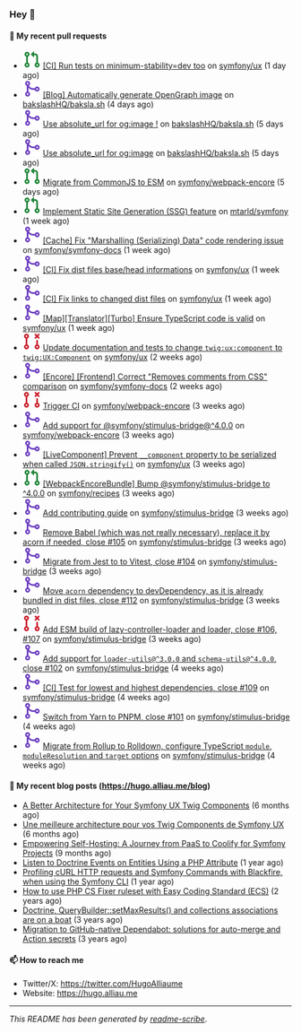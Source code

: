 ### Hey 👋

#### 👷 My recent pull requests

- ![](./assets/pr-open.svg) [[CI] Run tests on minimum-stability=dev too](https://github.com/symfony/ux/pull/2594) on [symfony/ux](https://github.com/symfony/ux) (1 day ago)
- ![](./assets/pr-merged.svg) [[Blog] Automatically generate OpenGraph image](https://github.com/bakslashHQ/baksla.sh/pull/66) on [bakslashHQ/baksla.sh](https://github.com/bakslashHQ/baksla.sh) (4 days ago)
- ![](./assets/pr-merged.svg) [Use absolute_url for og:image !](https://github.com/bakslashHQ/baksla.sh/pull/65) on [bakslashHQ/baksla.sh](https://github.com/bakslashHQ/baksla.sh) (5 days ago)
- ![](./assets/pr-merged.svg) [Use absolute_url for og:image](https://github.com/bakslashHQ/baksla.sh/pull/64) on [bakslashHQ/baksla.sh](https://github.com/bakslashHQ/baksla.sh) (5 days ago)
- ![](./assets/pr-open.svg) [Migrate from CommonJS to ESM](https://github.com/symfony/webpack-encore/pull/1363) on [symfony/webpack-encore](https://github.com/symfony/webpack-encore) (5 days ago)
- ![](./assets/pr-open.svg) [Implement Static Site Generation (SSG) feature](https://github.com/mtarld/symfony/pull/10) on [mtarld/symfony](https://github.com/mtarld/symfony) (1 week ago)
- ![](./assets/pr-merged.svg) [[Cache] Fix &#34;Marshalling (Serializing) Data&#34; code rendering issue](https://github.com/symfony/symfony-docs/pull/20649) on [symfony/symfony-docs](https://github.com/symfony/symfony-docs) (1 week ago)
- ![](./assets/pr-merged.svg) [[CI] Fix dist files base/head informations](https://github.com/symfony/ux/pull/2564) on [symfony/ux](https://github.com/symfony/ux) (1 week ago)
- ![](./assets/pr-merged.svg) [[CI] Fix links to changed dist files](https://github.com/symfony/ux/pull/2563) on [symfony/ux](https://github.com/symfony/ux) (1 week ago)
- ![](./assets/pr-merged.svg) [[Map][Translator][Turbo] Ensure TypeScript code is valid](https://github.com/symfony/ux/pull/2562) on [symfony/ux](https://github.com/symfony/ux) (1 week ago)
- ![](./assets/pr-closed.svg) [Update documentation and tests to change `twig:ux:component` to `twig:UX:Component`](https://github.com/symfony/ux/pull/2555) on [symfony/ux](https://github.com/symfony/ux) (2 weeks ago)
- ![](./assets/pr-merged.svg) [[Encore] [Frontend] Correct &#34;Removes comments from CSS&#34; comparison](https://github.com/symfony/symfony-docs/pull/20620) on [symfony/symfony-docs](https://github.com/symfony/symfony-docs) (2 weeks ago)
- ![](./assets/pr-closed.svg) [Trigger CI](https://github.com/symfony/webpack-encore/pull/1362) on [symfony/webpack-encore](https://github.com/symfony/webpack-encore) (3 weeks ago)
- ![](./assets/pr-merged.svg) [Add support for @symfony/stimulus-bridge@^4.0.0](https://github.com/symfony/webpack-encore/pull/1361) on [symfony/webpack-encore](https://github.com/symfony/webpack-encore) (3 weeks ago)
- ![](./assets/pr-merged.svg) [[LiveComponent] Prevent `__component` property to be serialized when called `JSON.stringify()`](https://github.com/symfony/ux/pull/2537) on [symfony/ux](https://github.com/symfony/ux) (3 weeks ago)
- ![](./assets/pr-open.svg) [[WebpackEncoreBundle] Bump @symfony/stimulus-bridge to ^4.0.0](https://github.com/symfony/recipes/pull/1378) on [symfony/recipes](https://github.com/symfony/recipes) (3 weeks ago)
- ![](./assets/pr-merged.svg) [Add contributing guide](https://github.com/symfony/stimulus-bridge/pull/117) on [symfony/stimulus-bridge](https://github.com/symfony/stimulus-bridge) (3 weeks ago)
- ![](./assets/pr-merged.svg) [Remove Babel (which was not really necessary), replace it by acorn if needed, close #105](https://github.com/symfony/stimulus-bridge/pull/116) on [symfony/stimulus-bridge](https://github.com/symfony/stimulus-bridge) (3 weeks ago)
- ![](./assets/pr-merged.svg) [Migrate from Jest to to Vitest, close #104](https://github.com/symfony/stimulus-bridge/pull/115) on [symfony/stimulus-bridge](https://github.com/symfony/stimulus-bridge) (3 weeks ago)
- ![](./assets/pr-merged.svg) [Move `acorn` dependency to devDependency, as it is already bundled in dist files, close #112](https://github.com/symfony/stimulus-bridge/pull/114) on [symfony/stimulus-bridge](https://github.com/symfony/stimulus-bridge) (3 weeks ago)
- ![](./assets/pr-closed.svg) [Add ESM build of lazy-controller-loader and loader, close #106, #107](https://github.com/symfony/stimulus-bridge/pull/113) on [symfony/stimulus-bridge](https://github.com/symfony/stimulus-bridge) (3 weeks ago)
- ![](./assets/pr-merged.svg) [Add support for `loader-utils@^3.0.0` and `schema-utils@^4.0.0`, close #102](https://github.com/symfony/stimulus-bridge/pull/111) on [symfony/stimulus-bridge](https://github.com/symfony/stimulus-bridge) (4 weeks ago)
- ![](./assets/pr-merged.svg) [[CI] Test for lowest and highest dependencies, close #109](https://github.com/symfony/stimulus-bridge/pull/110) on [symfony/stimulus-bridge](https://github.com/symfony/stimulus-bridge) (4 weeks ago)
- ![](./assets/pr-merged.svg) [Switch from Yarn to PNPM, close #101](https://github.com/symfony/stimulus-bridge/pull/108) on [symfony/stimulus-bridge](https://github.com/symfony/stimulus-bridge) (4 weeks ago)
- ![](./assets/pr-merged.svg) [Migrate from Rollup to Rolldown, configure TypeScript `module`, `moduleResolution` and `target` options](https://github.com/symfony/stimulus-bridge/pull/99) on [symfony/stimulus-bridge](https://github.com/symfony/stimulus-bridge) (4 weeks ago)

#### 📜 My recent blog posts (https://hugo.alliau.me/blog)

- [A Better Architecture for Your Symfony UX Twig Components](https://hugo.alliau.me/blog/posts/a-better-architecture-for-your-symfony-ux-twig-components) (6 months ago)
- [Une meilleure architecture pour vos Twig Components de Symfony UX](https://hugo.alliau.me/blog/posts/une-meilleure-architecture-pour-vous-twig-components-de-symfony-ux) (6 months ago)
- [Empowering Self-Hosting: A Journey from PaaS to Coolify for Symfony Projects](https://hugo.alliau.me/blog/posts/empowering-self-hosting-a-journey-from-paas-to-coolify-for-symfony-projects) (9 months ago)
- [Listen to Doctrine Events on Entities Using a PHP Attribute](https://hugo.alliau.me/blog/posts/2023-11-12-listen-to-doctrine-events-on-entities-using-a-php-attribute) (1 year ago)
- [Profiling cURL HTTP requests and Symfony Commands with Blackfire, when using the Symfony CLI](https://hugo.alliau.me/blog/posts/2023-10-21-profiling-curl-http-requests-and-symfony-commands-with-blackfire-when-using-the-symfony-cli) (1 year ago)
- [How to use PHP CS Fixer ruleset with Easy Coding Standard (ECS)](https://hugo.alliau.me/blog/posts/2023-07-19-how-to-use-php-cs-fixer-ruleset-with-easy-coding-standard) (2 years ago)
- [Doctrine, QueryBuilder::setMaxResults() and collections associations are on a boat](https://hugo.alliau.me/blog/posts/2022-01-07-doctrine-querybuilder-setmaxresults-and-collections-associations-are-on-a-boat) (3 years ago)
- [Migration to GitHub-native Dependabot: solutions for auto-merge and Action secrets](https://hugo.alliau.me/blog/posts/2021-05-04-migration-to-github-native-dependabot-solutions-for-auto-merge-and-action-secrets) (3 years ago)

#### 📫 How to reach me

- Twitter/X: https://twitter.com/HugoAlliaume
- Website: https://hugo.alliau.me

---

_This README has been generated by [readme-scribe](https://github.com/muesli/readme-scribe/)_.

